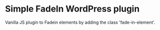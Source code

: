 # Simple FadeIn WordPress  plugin

Vanilla JS plugin to Fadein elements by adding the class 'fade-in-element'.
